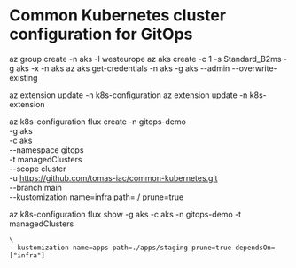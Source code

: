 # Common Kubernetes cluster configuration for GitOps
az group create -n aks -l westeurope
az aks create -c 1 -s Standard_B2ms -g aks -x -n aks
az aks get-credentials -n aks -g aks --admin --overwrite-existing

az extension update -n k8s-configuration
az extension update -n k8s-extension

az k8s-configuration flux create -n gitops-demo \
    -g aks \
    -c aks \
    --namespace gitops \
    -t managedClusters \
    --scope cluster \
    -u https://github.com/tomas-iac/common-kubernetes.git \
    --branch main  \
    --kustomization name=infra path=./ prune=true 

az k8s-configuration flux show -g aks -c aks -n gitops-demo -t managedClusters
    
    \
    --kustomization name=apps path=./apps/staging prune=true dependsOn=["infra"]